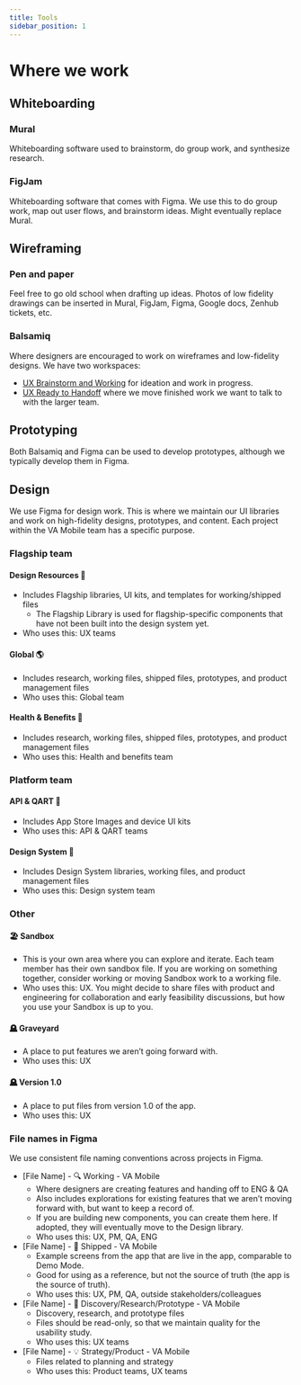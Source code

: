 ```yaml
---
title: Tools
sidebar_position: 1
---
```


# Where we work

## Whiteboarding

### Mural
Whiteboarding software used to brainstorm, do group work, and synthesize research.

### FigJam
Whiteboarding software that comes with Figma. We use this to do group work, map out user flows, and brainstorm ideas. Might eventually replace Mural.

## Wireframing

### Pen and paper

Feel free to go old school when drafting up ideas. Photos of low fidelity drawings can be inserted in Mural, FigJam, Figma, Google docs, Zenhub tickets, etc.

### Balsamiq

Where designers are encouraged to work on wireframes and low-fidelity designs. We have two workspaces:
* [UX Brainstorm and Working](https://balsamiq.cloud/s4uw4la/pnnwuqv) for ideation and work in progress.
* [UX Ready to Handoff](https://balsamiq.cloud/s4uw4la/pa3zodh) where we move finished work we want to talk to with the larger team.

## Prototyping

Both Balsamiq and Figma can be used to develop prototypes, although we typically develop them in Figma.

## Design

We use Figma for design work. This is where we maintain our UI libraries and work on high-fidelity designs, prototypes, and content. Each project within the VA Mobile team has a specific purpose.

### Flagship team

#### Design Resources 🧰
- Includes Flagship libraries, UI kits, and templates for working/shipped files
    - The Flagship Library is used for flagship-specific components that have not been built into the design system yet.
- Who uses this: UX teams

#### Global 🌎
- Includes research, working files, shipped files, prototypes, and product management files
- Who uses this: Global team

#### Health & Benefits 🏥
- Includes research, working files, shipped files, prototypes, and product management files
- Who uses this: Health and benefits team

### Platform team

#### API & QART 🚀
- Includes App Store Images and device UI kits
- Who uses this: API & QART teams

#### Design System 📐
- Includes Design System libraries, working files, and product management files
- Who uses this: Design system team

### Other

#### 🏖 Sandbox
- This is your own area where you can explore and iterate. Each team member has their own sandbox file. If you are working on something together, consider working or moving Sandbox work to a working file.
- Who uses this: UX. You might decide to share files with product and engineering for collaboration and early feasibility discussions, but how you use your Sandbox is up to you.

#### 🪦 Graveyard
- A place to put features we aren’t going forward with.
- Who uses this: UX

#### 🪦 Version 1.0
- A place to put files from version 1.0 of the app.
- Who uses this: UX

### File names in Figma

We use consistent file naming conventions across projects in Figma.

-  [File Name] - 🔍 Working - VA Mobile
    - Where designers are creating features and handing off to ENG & QA
    - Also includes explorations for existing features that we aren’t moving forward with, but want to keep a record of.
    - If you are building new components, you can create them here. If adopted, they will eventually move to the Design library.
    - Who uses this: UX, PM, QA, ENG
- [File Name] - 🚢 Shipped - VA Mobile
    - Example screens from the app that are live in the app, comparable to Demo Mode.
    - Good for using as a reference, but not the source of truth (the app is the source of truth).
    - Who uses this: UX, PM, QA, outside stakeholders/colleagues
- [File Name] - 🧪 Discovery/Research/Prototype - VA Mobile
    - Discovery, research, and prototype files
    - Files should be read-only, so that we maintain quality for the usability study.
    - Who uses this: UX teams
- [File Name] - 💡 Strategy/Product - VA Mobile
    - Files related to planning and strategy
    - Who uses this: Product teams, UX teams